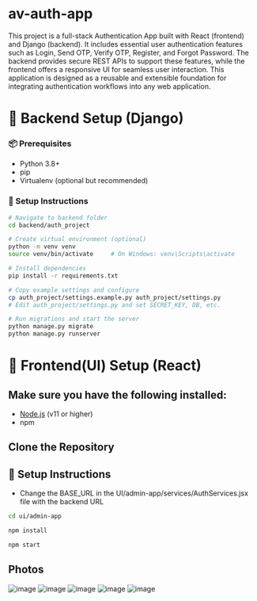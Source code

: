 # av-auth-app

This project is a full-stack Authentication App built with React (frontend) and Django (backend). It includes essential user authentication features such as Login, Send OTP, Verify OTP, Register, and Forgot Password. The backend provides secure REST APIs to support these features, while the frontend offers a responsive UI for seamless user interaction. This application is designed as a reusable and extensible foundation for integrating authentication workflows into any web application.

# 🔧 Backend Setup (Django)

### 📦 Prerequisites
- Python 3.8+
- pip
- Virtualenv (optional but recommended)

### 🚀 Setup Instructions

```bash
# Navigate to backend folder
cd backend/auth_project

# Create virtual environment (optional)
python -m venv venv
source venv/bin/activate     # On Windows: venv\Scripts\activate

# Install dependencies
pip install -r requirements.txt

# Copy example settings and configure
cp auth_project/settings.example.py auth_project/settings.py
# Edit auth_project/settings.py and set SECRET_KEY, DB, etc.

# Run migrations and start the server
python manage.py migrate
python manage.py runserver
```
# 🔧 Frontend(UI) Setup (React)

## Make sure you have the following installed:

- [Node.js](https://nodejs.org/) (v11 or higher)
- npm

## Clone the Repository

## 🚀 Setup Instructions

- Change the BASE_URL in the UI/admin-app/services/AuthServices.jsx file with the backend URL

```bash
cd ui/admin-app

npm install

npm start
```

## Photos

![image](https://github.com/user-attachments/assets/e65f813f-6a05-42a5-b6dd-9c0c03b20ece)
![image](https://github.com/user-attachments/assets/2705d530-adfc-4c9a-9845-07c471d45928)
![image](https://github.com/user-attachments/assets/8a2f7f5a-5196-44ee-9627-1afff6b7d555)
![image](https://github.com/user-attachments/assets/21057c11-4e07-4882-932f-41d74a6a6c09)
![image](https://github.com/user-attachments/assets/f9e3467a-e236-42f6-9e69-b631c1806332)

```